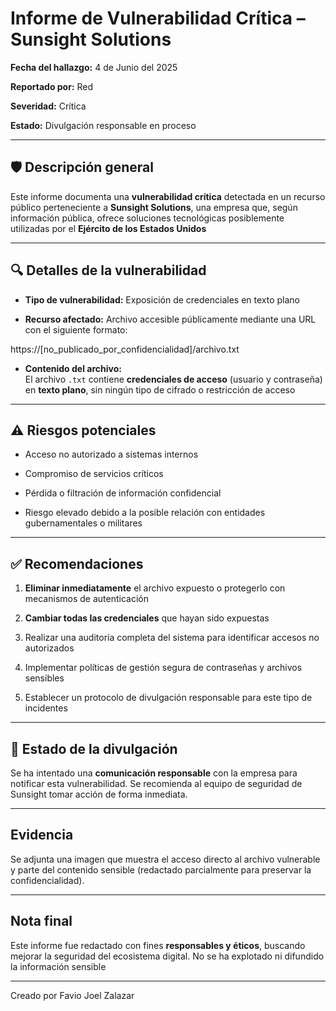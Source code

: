 # Informe de Vulnerabilidad Crítica – Sunsight Solutions

**Fecha del hallazgo:** 4 de Junio del 2025

**Reportado por:** Red

**Severidad:** Crítica 
 
**Estado:** Divulgación responsable en proceso

---

## 🛡️ Descripción general

Este informe documenta una **vulnerabilidad crítica** detectada en un recurso público perteneciente a **Sunsight Solutions**, una empresa que, según información pública, ofrece soluciones tecnológicas posiblemente utilizadas por el **Ejército de los Estados Unidos**

---

## 🔍 Detalles de la vulnerabilidad

- **Tipo de vulnerabilidad:** Exposición de credenciales en texto plano

- **Recurso afectado:** Archivo accesible públicamente mediante una URL con el siguiente formato:

https://[no_publicado_por_confidencialidad]/archivo.txt

- **Contenido del archivo:**  
El archivo `.txt` contiene **credenciales de acceso** (usuario y contraseña) en **texto plano**, sin ningún tipo de cifrado o restricción de acceso

---

## ⚠️ Riesgos potenciales

- Acceso no autorizado a sistemas internos

- Compromiso de servicios críticos

- Pérdida o filtración de información confidencial

- Riesgo elevado debido a la posible relación con entidades gubernamentales o militares

---

## ✅ Recomendaciones

1. **Eliminar inmediatamente** el archivo expuesto o protegerlo con mecanismos de autenticación

2. **Cambiar todas las credenciales** que hayan sido expuestas

3. Realizar una auditoría completa del sistema para identificar accesos no autorizados

4. Implementar políticas de gestión segura de contraseñas y archivos sensibles

5. Establecer un protocolo de divulgación responsable para este tipo de incidentes

---

## 📩 Estado de la divulgación

Se ha intentado una **comunicación responsable** con la empresa para notificar esta vulnerabilidad. Se recomienda al equipo de seguridad de Sunsight tomar acción de forma inmediata.

---

## Evidencia

Se adjunta una imagen que muestra el acceso directo al archivo vulnerable y parte del contenido sensible (redactado parcialmente para preservar la confidencialidad).

---

## Nota final

Este informe fue redactado con fines **responsables y éticos**, buscando mejorar la seguridad del ecosistema digital. No se ha explotado ni difundido la información sensible

---

Creado por Favio Joel Zalazar